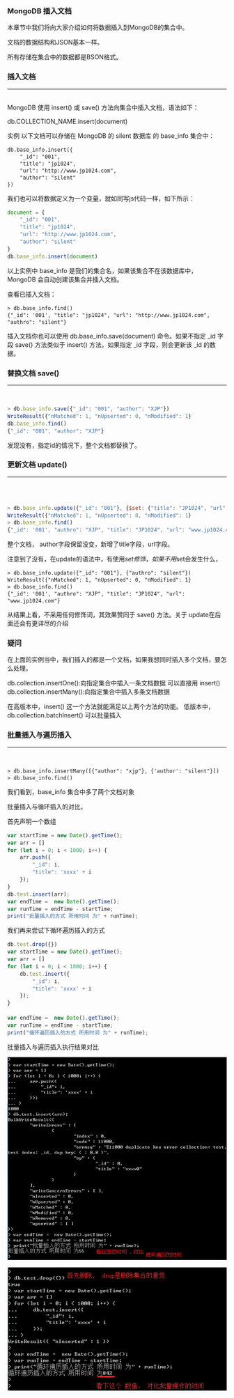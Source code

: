 ### MongoDB 插入文档
本章节中我们将向大家介绍如何将数据插入到MongoDB的集合中。

文档的数据结构和JSON基本一样。

所有存储在集合中的数据都是BSON格式。



### 插入文档
---
<br >
MongoDB 使用 insert() 或 save() 方法向集合中插入文档，语法如下：

db.COLLECTION_NAME.insert(document)

实例
以下文档可以存储在 MongoDB 的 silent 数据库 的 base_info 集合中：

```
db.base_info.insert({
    "_id": "001",
    "title": "jp1024",
    "url": "http://www.jp1024.com",
    "author": "silent"
})
```

我们也可以将数据定义为一个变量，就如同写js代码一样，如下所示：

```javascript
document = {
    "_id": "001",
    "title": "jp1024",
    "url": "http://www.jp1024.com",
    "author": "silent"
}
db.base_info.insert(document)
 ```

以上实例中 base_info 是我们的集合名，如果该集合不在该数据库中， MongoDB 会自动创建该集合并插入文档。

查看已插入文档：

```
> db.base_info.find()
{"_id": '001', "title": "jp1024", "url": "http://www.jp1024.com", "authro": "silent"}
```


插入文档你也可以使用 db.base_info.save(document) 命令。如果不指定 _id 字段 save() 方法类似于 insert() 方法。如果指定 _id 字段，则会更新该 _id 的数据。


### 替换文档 save()
---
<br >

```js
> db.base_info.save({"_id": "001", "author": "XJP"})
WriteResult({"nMatched": 1, "nUpserted": 0, "nModified": 1}
db.base_info.find()
{"_id": "001", "author": "XJP"}
```
发现没有，指定id的情况下，整个文档都替换了。


### 更新文档 update()
---
<br >

```js

> db.base_info.update({"_id": "001"}, {$set: {"title": "JP1024", "url": "www.jp1024.com"}})
WriteResult({"nMatched": 1, "nUpserted": 0, "nModified": 1}
> db.base_info.find()
{"_id": '001', "authro": "XJP", "title": "JP1024", "url": "www.jp1024.com"}
```

整个文档， author字段保留没变，新增了title字段，url字段。

注意到了没有，在update的语法中，有使用$set修饰，如果不用$set会发生什么，

```mongodb
> db.base_info.update({"_id": "001"}, {"authro": "silent"})
WriteResult({"nMatched": 1, "nUpserted": 0, "nModified": 1}
> db.base_info.find()
{"_id": '001', "authro": "XJP", "title": "JP1024", "url": "www.jp1024.com"}
```

从结果上看，不采用任何修饰词，其效果赞同于 save() 方法。关于 update在后面还会有更详尽的介绍


### 疑问
在上面的实例当中，我们插入的都是一个文档，如果我想同时插入多个文档，要怎么处理。



 db.collection.insertOne():向指定集合中插入一条文档数据 可以直接用 insert()
 db.collection.insertMany():向指定集合中插入多条文档数据

 在高版本中，insert() 这一个方法就能满足以上两个方法的功能。
 低版本中， db.collection.batchInsert() 可以批量插入


###  批量插入与遍历插入
---
<br />

```mongodb
> db.base_info.insertMany([{"author": "xjp"}, {'author': "silent"}])
> db.base_info.find()
```

我们看到，base_info 集合中多了两个文档对象

批量插入与循环插入的对比，

首先声明一个数组
```javascript
var startTime = new Date().getTime();
var arr = []
for (let i = 0; i < 1000; i++) {
    arr.push({
        "_id": i,
        "title": 'xxxx' + i
    });
}
db.test.insert(arr);
var endTime =  new Date().getTime();
var runTime = endTime - startTime;
print("批量插入的方式 所用时间 为" + runTime);
```

我们再来尝试下循环遍历插入的方式 

```javascript
db.test.drop({})
var startTime = new Date().getTime();
var arr = []
for (let i = 0; i < 1000; i++) {
    db.test.insert({
        "_id": i,
        "title": 'xxxx' + i
    });
}

var endTime =  new Date().getTime();
var runTime = endTime - startTime;
print("循环遍历插入的方式 所用时间 为" + runTime);

```

批量插入与遍历插入执行结果对比

![批量插入](./img/insert_arr.png)

![遍历插入](./img/for_insert.png)
